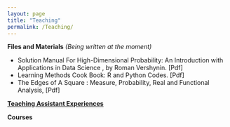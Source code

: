 ```yaml
---
layout: page
title: "Teaching"
permalink: /Teaching/
---
```


**Files and Materials** 
*(Being written at the moment)*
</br>
* Solution Manual For High-Dimensional Probability: An Introduction with Applications in Data Science ,  by Roman Vershynin. [Pdf]
* Learning Methods Cook Book: R and Python Codes. [Pdf]
* The Edges of A Square : Measure, Probability, Real and Functional Analysis, [Pdf]


[**Teaching Assistant Experiences**](https://mehrdadmhmdi.github.io/Teaching-experience/)



**Courses**



